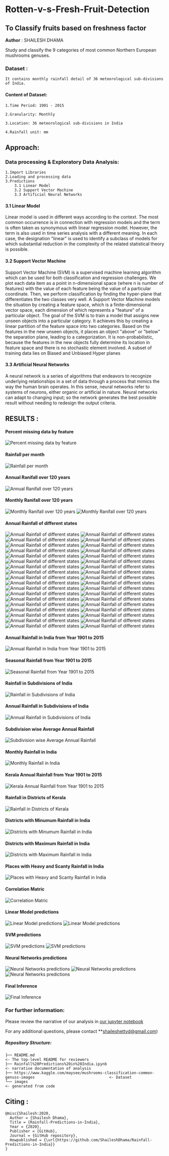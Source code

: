 # Rotten-v-s-Fresh-Fruit-Detection
## To Classify fruits based on freshness factor

**Author** : SHAILESH DHAMA

Study and classify the 9 categories of most common Northern European mushrooms genuses.
                
### Dataset :

    It contains monthly rainfall detail of 36 meteorological sub-divisions of India.

#### Content of Dataset:

    1.Time Period: 1901 - 2015

    2.Granularity: Monthly

    3.Location: 36 meteorological sub-divisions in India

    4.Rainfall unit: mm

## Approach:

### Data processing & Exploratory Data Analysis:

    1.Import Libraries
    2.Loading and processing data
    3.Predictions
        3.1 Linear Model
        3.2 Support Vector Machine
        3.3 Artificial Neural Networks
        
#### 3.1 Linear Model      
Linear model is used in different ways according to the context. The most common occurrence is in connection with regression models and the term is often taken as synonymous with linear regression model. However, the term is also used in time series analysis with a different meaning. In each case, the designation "linear" is used to identify a subclass of models for which substantial reduction in the complexity of the related statistical theory is possible.

#### 3.2 Support Vector Machine
Support Vector Machine (SVM) is a supervised machine learning algorithm which can be used for both classification and regression challenges. We plot each data item as a point in n-dimensional space (where n is number of features) with the value of each feature being the value of a particular coordinate. Then, we perform classification by finding the hyper-plane that differentiates the two classes very well. A Support Vector Machine models the situation by creating a feature space, which is a finite-dimensional vector space, each dimension of which represents a "feature" of a particular object. The goal of the SVM is to train a model that assigns new unseen objects into a particular category. It achieves this by creating a linear partition of the feature space into two categories. Based on the features in the new unseen objects, it places an object "above" or "below" the separation plane, leading to a categorization. It is non-probabilistic, because the features in the new objects fully determine its location in feature space and there is no stochastic element involved. A subset of training data lies on Biased and Unbiased Hyper planes

#### 3.3 Artificial Neural Networks
A neural network is a series of algorithms that endeavors to recognize underlying relationships in a set of data through a process that mimics the way the human brain operates. In this sense, neural networks refer to systems of neurons, either organic or artificial in nature. Neural networks can adapt to changing input; so the network generates the best possible result without needing to redesign the output criteria.
           
## RESULTS :

#### Percent missing data by feature
![Percent missing data by feature](./RAIN_1.png)

#### Rainfall per month
![Rainfall per month](./RAIN_2.png)

#### Annual Ranifall over 120 years
![Annual Ranifall over 120 years](./RAIN_3.png)


#### Monthly Ranifall over 120 years
![Monthly Ranifall over 120 years](./RAIN_4.png)
![Monthly Ranifall over 120 years](./RAIN_5.png)

#### Annual Rainfall of different states
![Annual Rainfall of different states](./RAIN_6.png)
![Annual Rainfall of different states](./RAIN_7.png)
![Annual Rainfall of different states](./RAIN_8.png)
![Annual Rainfall of different states](./RAIN_9.png)
![Annual Rainfall of different states](./RAIN_10.png)
![Annual Rainfall of different states](./RAIN_11.png)
![Annual Rainfall of different states](./RAIN_12.png)
![Annual Rainfall of different states](./RAIN_13.png)
![Annual Rainfall of different states](./RAIN_14.png)
![Annual Rainfall of different states](./RAIN_15.png)
![Annual Rainfall of different states](./RAIN_16.png)
![Annual Rainfall of different states](./RAIN_17.png)
![Annual Rainfall of different states](./RAIN_18.png)
![Annual Rainfall of different states](./RAIN_19.png)
![Annual Rainfall of different states](./RAIN_20.png)
![Annual Rainfall of different states](./RAIN_21.png)
![Annual Rainfall of different states](./RAIN_22.png)
![Annual Rainfall of different states](./RAIN_23.png)
![Annual Rainfall of different states](./RAIN_24.png)
![Annual Rainfall of different states](./RAIN_25.png)
![Annual Rainfall of different states](./RAIN_26.png)
![Annual Rainfall of different states](./RAIN_27.png)
![Annual Rainfall of different states](./RAIN_28.png)
![Annual Rainfall of different states](./RAIN_29.png)
![Annual Rainfall of different states](./RAIN_30.png)
![Annual Rainfall of different states](./RAIN_31.png)
![Annual Rainfall of different states](./RAIN_32.png)
![Annual Rainfall of different states](./RAIN_33.png)
![Annual Rainfall of different states](./RAIN_34.png)
![Annual Rainfall of different states](./RAIN_35.png)
![Annual Rainfall of different states](./RAIN_36.png)
![Annual Rainfall of different states](./RAIN_37.png)
![Annual Rainfall of different states](./RAIN_38.png)
![Annual Rainfall of different states](./RAIN_39.png)
![Annual Rainfall of different states](./RAIN_40.png)
![Annual Rainfall of different states](./RAIN_41.png)

#### Annual Rainfall in India from Year 1901 to 2015
![Annual Rainfall in India from Year 1901 to 2015](./RAIN_42.png)

#### Seasonal Rainfall from Year 1901 to 2015
![Seasonal Rainfall from Year 1901 to 2015](./RAIN_43.png)

#### Rainfall in Subdivisions of India
![Rainfall in Subdivisions of India](./RAIN_44.png)

#### Annual Rainfall in Subdivisions of India
![Annual Rainfall in Subdivisions of India](./RAIN_46.png)

#### Subdivision wise Average Annual Rainfall
![Subdivision wise Average Annual Rainfall](./RAIN_47.png)

#### Monthly Rainfall in India
![Monthly Rainfall in India](./RAIN_48.png)

#### Kerala Annual Rainfall from Year 1901 to 2015
![Kerala Annual Rainfall from Year 1901 to 2015](./RAIN_50.png)

#### Rainfall in Districts of Kerala
![Rainfall in Districts of Kerala](./RAIN_51.png)

#### Districts with Minumum Rainfall in India
![Districts with Minumum Rainfall in India](./RAIN_52.png)

#### Districts with Maximum Rainfall in India
![Districts with Maximum Rainfall in India](./RAIN_53.png)

#### Places with Heavy and Scanty Rainfall in India
![Places with Heavy and Scanty Rainfall in India](./RAIN_54.png)

#### Correlation Matric
![Correlation Matric](./RAIN_94.png)

#### Linear Model predictions
![Linear Model predictions](./RAIN_95.png)
![Linear Model predictions](./RAIN_97.png)

#### SVM predictions
![SVM predictions](./RAIN_100.png)
![SVM predictions](./RAIN_101.png)

#### Neural Networks predictions
![Neural Networks predictions](./RAIN_104.png)
![Neural Networks predictions](./RAIN_105.png)
![Neural Networks predictions](./RAIN_106.png)

#### Final Inference
![Final Inference](./RAIN_107.png)

### For further information:

Please review the narrative of our analysis in [our jupyter notebook](./Rainfall%20Predictions%20in%20India.ipynb)

For any additional questions, please contact **shaileshettyd@gmail.com)

##### Repository Structure:

```
├── README.md                                                                                                   <- The top-level README for reviewers
├── Rainfall%20Predictions%20in%20India.ipynb                                                                   <- narrative documentation of analysis
├── https://www.kaggle.com/maysee/mushrooms-classification-common-genuss-images                                 <- Dataset
└── images                                                                                                      <- generated from code
```
## Citing :

```
@misc{Shailesh:2020,
  Author = {Shailesh Dhama},
  Title = {Rainfall-Predictions-in-India},
  Year = {2020},
  Publisher = {GitHub},
  Journal = {GitHub repository},
  Howpublished = {\url{https://github.com/ShaileshDhama/Rainfall-Predictions-in-India}}
}
```

